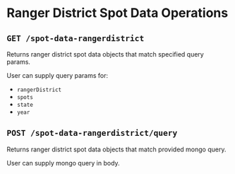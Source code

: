 # Ranger District Spot Data Operations

## `GET /spot-data-rangerdistrict`

Returns ranger district spot data objects that match specified query params.

User can supply query params for:

- `rangerDistrict`
- `spots`
- `state`
- `year`

## `POST /spot-data-rangerdistrict/query`

Returns ranger district spot data objects that match provided mongo query.

User can supply mongo query in body.
